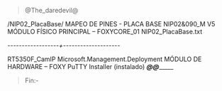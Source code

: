 >@The_daredevil@

/NIP02_PlacaBase/
MAPEO DE PINES - PLACA BASE NIP02&090_M V5
MÓDULO FÍSICO PRINCIPAL – FOXYCORE_01
NIP02_PlacaBase.txt

---------*---------+---------*-----------

RT5350F_CamIP
Microsoft.Management.Deployment
MÓDULO DE HARDWARE – FOXY
PuTTY Installer (instalado)
_________________@________@______________

> Fin:-